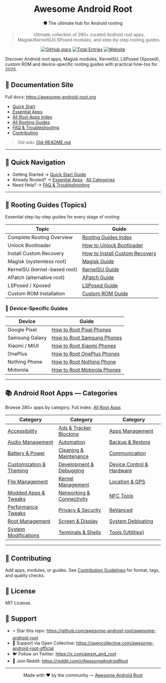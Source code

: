 <div align="center" class="aar-intro">

# Awesome Android Root
🛡️ The ultimate hub for Android rooting

> Ultimate collection of 280+ curated Android root apps, Magisk/KernelSU/LSPosed modules, and step-by-step rooting guides.

[![GitHub stars](https://img.shields.io/github/stars/awesome-android-root/awesome-android-root?style=flat-square)](https://github.com/awesome-android-root/awesome-android-root)
[![Total Entries](https://img.shields.io/badge/Total%20Entries-280+-blue?style=flat-square&logo=android)](https://awesome-android-root.org/android-root-apps/)
[![Website](https://img.shields.io/badge/Website-awesome--android--root.org-blue?style=flat-square)](https://awesome-android-root.org)

</div>

Discover Android root apps, Magisk modules, KernelSU, LSPosed (Xposed), custom ROM and device-specific rooting guides with practical how-tos for 2025.

## 📖 Documentation Site

Full docs: https://awesome-android-root.org

- [Quick Start](docs/quick-start.md)
- [Essential Apps](docs/android-root-apps/index.md#essential-apps---start-here)
- [All Root Apps Index](docs/android-root-apps/index.md)
- [All Rooting Guides](docs/android-root-guides/index.md)
- [FAQ & Troubleshooting](docs/faqs.md)
- [Contributing](docs/contributing.md)

> Old wiki: [Old-README.md](./old-README.md)

---

## 🧭 Quick Navigation

- Getting Started → [Quick Start Guide](docs/quick-start.md)
- Already Rooted? → [Essential Apps](docs/android-root-apps/index.md#essential-apps---start-here) · [All Categories](docs/android-root-apps/index.md)
- Need Help? → [FAQ & Troubleshooting](docs/faqs.md)

---

## 🧱 Rooting Guides (Topics)

Essential step-by-step guides for every stage of rooting:

| Topic | Guide |
|------|-------|
| Complete Rooting Overview | [Rooting Guides Index](docs/android-root-guides/index.md) |
| Unlock Bootloader | [How to Unlock Bootloader](docs/android-root-guides/how-to-unlock-bootloader.md) |
| Install Custom Recovery | [How to Install Custom Recovery](docs/android-root-guides/how-to-install-custom-recovery.md) |
| Magisk (systemless root) | [Magisk Guide](docs/android-root-guides/magisk-guide.md) |
| KernelSU (kernel-based root) | [KernelSU Guide](docs/android-root-guides/kernelsu-guide.md) |
| APatch (alternative root) | [APatch Guide](docs/android-root-guides/apatch-guide.md) |
| LSPosed / Xposed | [LSPosed Guide](docs/android-root-guides/lsposed-guide.md) |
| Custom ROM Installation | [Custom ROM Guide](docs/android-root-guides/custom-rom-installation.md) |

### 📱 Device-Specific Guides

| Device | Guide |
|--------|-------|
| Google Pixel | [How to Root Pixel Phones](docs/android-root-guides/how-to-root-pixel-phone.md) |
| Samsung Galaxy | [How to Root Samsung Phones](docs/android-root-guides/how-to-root-samsung-phone.md) |
| Xiaomi / MIUI | [How to Root Xiaomi Phones](docs/android-root-guides/how-to-root-xiaomi-phone.md) |
| OnePlus | [How to Root OnePlus Phones](docs/android-root-guides/how-to-root-oneplus-phone.md) |
| Nothing Phone | [How to Root Nothing Phone](docs/android-root-guides/how-to-root-nothing-phone.md) |
| Motorola | [How to Root Motorola Phones](docs/android-root-guides/how-to-root-motorola-phone.md) |

---

## 📚 Android Root Apps — Categories

Browse 280+ apps by category. Full index: [All Root Apps](docs/android-root-apps/index.md)

| Category | Category | Category |
|---------|----------|----------|
| [Accessibility](docs/android-root-apps/accessibility.md) | [Ads & Tracker Blocking](docs/android-root-apps/ads-and-tracker-blocking.md) | [Apps Management](docs/android-root-apps/apps-management.md) |
| [Audio Management](docs/android-root-apps/audio-management.md) | [Automation](docs/android-root-apps/automation.md) | [Backup & Restore](docs/android-root-apps/backup-and-estore.md) |
| [Battery & Power](docs/android-root-apps/battery-and-power-management.md) | [Cleaning & Maintenance](docs/android-root-apps/cleaning-and-maintenance.md) | [Communication](docs/android-root-apps/communication.md) |
| [Customization & Theming](docs/android-root-apps/customization.md) | [Development & Debugging](docs/android-root-apps/development-and-debugging.md) | [Device Control & Hardware](docs/android-root-apps/device-control-and-hardware.md) |
| [File Management](docs/android-root-apps/file-management.md) | [Kernel Management](docs/android-root-apps/kernel-management.md) | [Location & GPS](docs/android-root-apps/location-and-gps.md) |
| [Modded Apps & Tweaks](docs/android-root-apps/modded-apps-and-tweaks.md) | [Networking & Connectivity](docs/android-root-apps/networking-and-connectivity.md) | [NFC Tools](docs/android-root-apps/nfc-tools.md) |
| [Performance Tweaks](docs/android-root-apps/performance-tweaks.md) | [Privacy & Security](docs/android-root-apps/privacy-and-security.md) | [ReVanced](docs/android-root-apps/reVanced.md) |
| [Root Management](docs/android-root-apps/root-management.md) | [Screen & Display](docs/android-root-apps/screen-and-display.md) | [System Debloating](docs/android-root-apps/system-debloating.md) |
| [System Modifications](docs/android-root-apps/system-modifications.md) | [Terminals & Shells](docs/android-root-apps/terminals.md) | [Tools (Utilities)](docs/android-root-apps/tools.md) |

---

## 🤝 Contributing

Add apps, modules, or guides. See [Contribution Guidelines](docs/contributing.md) for format, tags, and quality checks.

## 📄 License

MIT License.

## 💖 Support

- ⭐ Star this repo: https://github.com/awesome-android-root/awesome-android-root
- 💝 Support via Open Collective: https://opencollective.com/awesome-android-root-official
- 🐦 Follow on Twitter: https://x.com/awsm_and_root
- 🚀 Join Reddit: https://reddit.com/r/AwesomeAndroidRoot

---

<div align="center">

Made with ❤️ by the community — [Awesome Android Root](https://github.com/awesome-android-root/awesome-android-root)

</div>